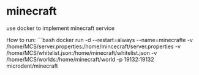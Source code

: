 # minecraft
use docker to implement minecraft service

How to run: ```bash
docker run -d --restart=always --name=minecrafte -v /home/MCS/server.properties:/home/mincecraft/server.properties -v /home/MCS/whitelist.json:/home/minecraft/whitelist.json -v /home/MCS/worlds:/home/minecraft/world -p 19132:19132 microdent/minecraft
```
